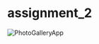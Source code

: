 # assignment_2

![PhotoGalleryApp](https://github.com/ReturajProshad/assignment_two/assets/130851471/86e24737-bbb7-4adf-8b8a-c00105b83826)
